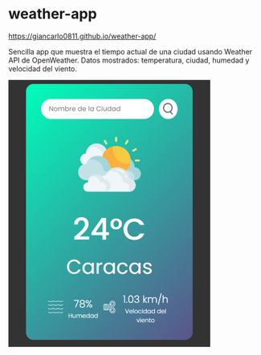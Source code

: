# weather-app
https://giancarlo0811.github.io/weather-app/

Sencilla app que muestra el tiempo actual de una ciudad usando Weather API de OpenWeather.
Datos mostrados: temperatura, ciudad, humedad y velocidad del viento.

![alt text](./weather-app.PNG)